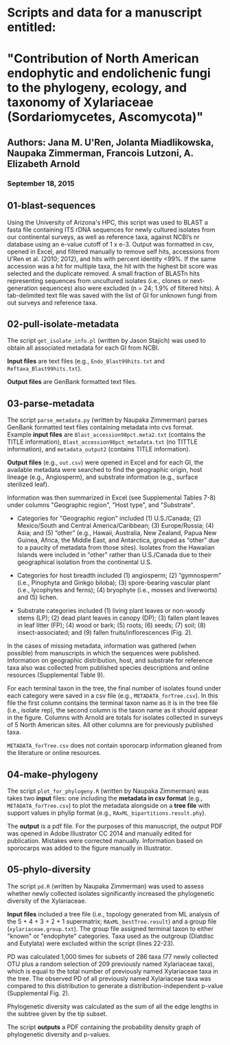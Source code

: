# Scripts and data for a manuscript entitled:
# "Contribution of North American endophytic and endolichenic fungi to the phylogeny, ecology, and taxonomy of Xylariaceae (Sordariomycetes, Ascomycota)"

## Authors: Jana M. U'Ren, Jolanta Miadlikowska, Naupaka Zimmerman, Francois Lutzoni, A. Elizabeth Arnold

### September 18, 2015


## 01-blast-sequences

Using the University of Arizona's HPC, this script was used to BLAST a fasta file containing ITS rDNA sequences for newly cultured isolates from our continental surveys, as well as reference taxa, against NCBI’s nr database using an e-value cutoff of 1 x e-3. 
Output was formatted in csv, opened in Excel, and filtered manually to remove self hits, accessions from U’Ren et al. (2010; 2012), and hits with percent identity <99%. If the same accession was a hit for multiple taxa, the hit with the highest bit score was 
selected and the duplicate removed. A small fraction of BLASTn hits representing sequences from uncultured isolates (i.e., clones or next-generation sequences) also were excluded (n = 24; 1.9% of filtered hits). A tab-delimited text file was saved with the list
of GI for unknown fungi from out surveys and reference taxa.  

## 02-pull-isolate-metadata

The script `get_isolate_info.pl` (written by Jason Stajich) was used to obtain all associated metadata for each GI from NCBI.  

**Input files** are text files (e.g., `Endo_Blast99hits.txt` and `Reftaxa_Blast99hits.txt`). 

**Output files** are GenBank formatted text files.  

## 03-parse-metadata

The script `parse_metadata.py` (written by Naupaka Zimmerman) parses GenBank formatted text files containing metadata into cvs format.  
Example **input files** are `Blast_accession98pct.meta2.txt` (contains the TITLE information), `Blast_accession98pct_metadata.txt` (no TITTLE information), and `metadata_output2` (contains TITLE information).

**Output files** (e.g., `out.csv`) were opened in Excel and for each GI, the available metadata were searched to find the geographic origin, host lineage (e.g., Angiosperm), and substrate information (e.g., surface sterilized leaf).  

Information was then summarized in Excel (see Supplemental Tables 7-8) under columns "Geographic region", "Host type", and "Substrate".  

* Categories for "Geographic region" included (1) U.S./Canada; (2) Mexico/South and Central America/Caribbean; (3) Europe/Russia; (4) Asia; and (5) “other” (e.g., Hawaii, Australia, New Zealand, Papua New Guinea, Africa, the Middle East, and Antarctica, grouped as “other” due to a paucity of metadata from those sites). Isolates from the Hawaiian Islands were included in “other” rather than U.S./Canada due to their geographical isolation from the continental U.S. 

* Categories for host breadth included (1) angiosperm; (2) “gymnosperm” (i.e., Pinophyta and Ginkgo biloba); (3) spore-bearing vascular plant (i.e., lycophytes and ferns); (4) bryophyte (i.e., mosses and liverworts) and (5) lichen. 

* Substrate categories included (1) living plant leaves or non-woody stems (LP); (2) dead plant leaves in canopy (DP); (3) fallen plant leaves in leaf litter (FP); (4) wood or bark; (5) roots; (6) seeds; (7) soil; (8) insect-associated; and (9) fallen fruits/inflorescences (Fig. 2).

In the cases of missing metadata, information was gathered (when possible) from manuscripts in which the sequences were published. Information on geographic distribution, host, and substrate for reference taxa also was collected from published species descriptions and online resources (Supplemental Table 9). 

For each terminal taxon in the tree, the final number of isolates found under each category were saved in a csv file (e.g., `METADATA_forTree.csv`).  In this file the first column contains the terminal taxon name as it is in the tree file (i.e., isolate rep), the second column is the taxon name as it should appear in the figure.  Columns with Arnold are totals for isolates collected in surveys of 5 North American sites.  All other columns are for previously published taxa.  

`METADATA_forTree.csv` does not contain sporocarp information gleaned from the literature or online resources.  


## 04-make-phylogeny

The script `plot_for_phylogeny.R` (written by Naupaka Zimmerman) was takes two **input** files: one including the **metadata in csv format** (e.g., `METADATA_forTree.csv`) to plot the metadata alongside on a **tree file** with support values in phylip format (e.g., `RAxML_bipartitions.result.phy`).

The **output** is a pdf file.  For the purposes of this manuscript, the output PDF was opened in Adobe Illustrator CC 2014 and manually edited for publication. Mistakes were corrected manually. Information based on sporocarps was added to the figure manually in Illustrator.


## 05-phylo-diversity

The script `pd.R` (written by Naupaka Zimmerman) was used to assess whether newly collected isolates significantly increased the phylogenetic diversity of the Xylariaceae. 

**Input files** included a tree file (i.e., topology generated from ML analysis of the 5 + 4 + 3 + 2 + 1 supermatrix; `RAxML_bestTree.result`) and a group file (`xylariaceae.group.txt`). The group file assigned terminal taxon to either "known" or "endophyte" categories.  Taxa used as the outgroup (Diatdisc and Eutylata) were excluded within the script (lines 22-23).  

PD was calculated 1,000 times for subsets of 286 taxa (77 newly collected OTU plus a random selection of 209 previously named Xylariaceae taxa), which is equal to the total number of previously named Xylariaceae taxa in the tree. 
The observed PD of all previously named Xylariaceae taxa was compared to this distribution to generate a distribution-independent p-value (Supplemental Fig. 2). 

Phylogenetic diversity was calculated as the sum of all the edge lengths in the subtree given by the tip subset.

The script **outputs** a PDF containing the probability density graph of phylogenetic diversity and p-values. 

